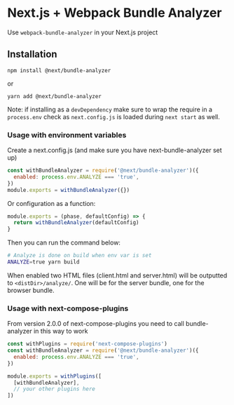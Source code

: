# Next.js + Webpack Bundle Analyzer

Use `webpack-bundle-analyzer` in your Next.js project

## Installation

```
npm install @next/bundle-analyzer
```

or

```
yarn add @next/bundle-analyzer
```

Note: if installing as a `devDependency` make sure to wrap the require in a `process.env` check as `next.config.js` is loaded during `next start` as well.

### Usage with environment variables

Create a next.config.js (and make sure you have next-bundle-analyzer set up)

```js
const withBundleAnalyzer = require('@next/bundle-analyzer')({
  enabled: process.env.ANALYZE === 'true',
})
module.exports = withBundleAnalyzer({})
```

Or configuration as a function:

```js
module.exports = (phase, defaultConfig) => {
  return withBundleAnalyzer(defaultConfig)
}
```

Then you can run the command below:

```bash
# Analyze is done on build when env var is set
ANALYZE=true yarn build
```

When enabled two HTML files (client.html and server.html) will be outputted to `<distDir>/analyze/`. One will be for the server bundle, one for the browser bundle.

### Usage with next-compose-plugins

From version 2.0.0 of next-compose-plugins you need to call bundle-analyzer in this way to work

```js
const withPlugins = require('next-compose-plugins')
const withBundleAnalyzer = require('@next/bundle-analyzer')({
  enabled: process.env.ANALYZE === 'true',
})

module.exports = withPlugins([
  [withBundleAnalyzer],
  // your other plugins here
])
```
